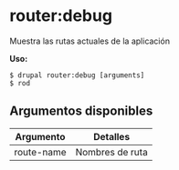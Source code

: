 # router:debug
Muestra las rutas actuales de la aplicación

**Uso:**
```
$ drupal router:debug [arguments] 
$ rod  
```

## Argumentos disponibles
Argumento | Detalles
---------|-------------
route-name | Nombres de ruta
